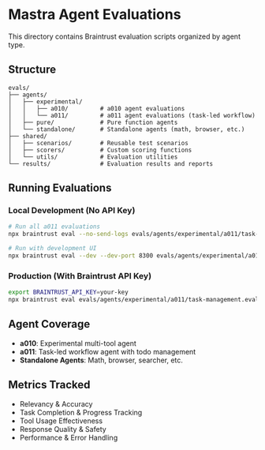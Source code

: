 # Mastra Agent Evaluations

This directory contains Braintrust evaluation scripts organized by agent type.

## Structure

```
evals/
├── agents/
│   ├── experimental/
│   │   ├── a010/         # a010 agent evaluations
│   │   └── a011/         # a011 agent evaluations (task-led workflow)
│   ├── pure/             # Pure function agents
│   └── standalone/       # Standalone agents (math, browser, etc.)
├── shared/
│   ├── scenarios/        # Reusable test scenarios
│   ├── scorers/          # Custom scoring functions
│   └── utils/            # Evaluation utilities
└── results/              # Evaluation results and reports

```

## Running Evaluations

### Local Development (No API Key)
```bash
# Run all a011 evaluations
npx braintrust eval --no-send-logs evals/agents/experimental/a011/task-management.eval.ts

# Run with development UI
npx braintrust eval --dev --dev-port 8300 evals/agents/experimental/a011/task-management.eval.ts
```

### Production (With Braintrust API Key)
```bash
export BRAINTRUST_API_KEY=your-key
npx braintrust eval evals/agents/experimental/a011/task-management.eval.ts
```

## Agent Coverage

- **a010**: Experimental multi-tool agent
- **a011**: Task-led workflow agent with todo management
- **Standalone Agents**: Math, browser, searcher, etc.

## Metrics Tracked

- Relevancy & Accuracy
- Task Completion & Progress Tracking
- Tool Usage Effectiveness
- Response Quality & Safety
- Performance & Error Handling
